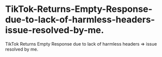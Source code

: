 # TikTok-Returns-Empty-Response-due-to-lack-of-harmless-headers-issue-resolved-by-me.
TikTok Returns Empty Response due to lack of harmless headers => issue resolved by me.
